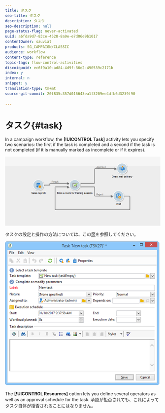 ```yaml
---
title: タスク
seo-title: タスク
description: タスク
seo-description: null
page-status-flag: never-activated
uuid: a6fda9d7-83ce-4528-8a9e-e7d06e9b1017
contentOwner: sauviat
products: SG_CAMPAIGN/CLASSIC
audience: workflow
content-type: reference
topic-tags: flow-control-activities
discoiquuid: ec6f9a10-ad84-4d9f-86e2-490539c2171b
index: y
internal: n
snippet: y
translation-type: tm+mt
source-git-commit: 20f835c357d016643ea1f3209ee4dfb6d3239f90

---
```



# タスク{#task}

In a campaign workflow, the **[!UICONTROL Task]** activity lets you specify two scenarios: the first if the task is completed and a second if the task is not completed (if it is manually marked as incomplete or if it expires).

![](assets/mrm_task_in_workflow.png)

タスクの設定と操作の方法については、この[節](../../campaign/using/creating-and-managing-tasks.md)を参照してください。

![](assets/wkf_task_activity.png)

The **[!UICONTROL Resources]** option lets you define several operators as well as an approval schedule for the task. 承認が拒否されても、これによってタスク自体が拒否されることにはなりません。
